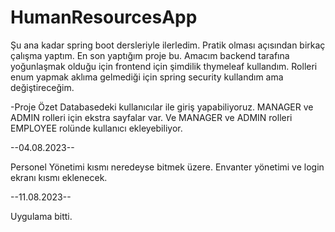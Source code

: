 # HumanResourcesApp

Şu ana kadar spring boot dersleriyle ilerledim. Pratik olması açısından birkaç çalışma yaptım. En son yaptığım proje bu.
Amacım backend tarafına yoğunlaşmak olduğu için frontend için şimdilik thymeleaf kullandım. Rolleri enum yapmak aklıma 
gelmediği için spring security kullandım ama değiştireceğim.

-Proje Özet
Databasedeki kullanıcılar ile giriş yapabiliyoruz. MANAGER ve ADMIN rolleri için ekstra sayfalar var. Ve MANAGER ve ADMIN rolleri
EMPLOYEE rolünde kullanıcı ekleyebiliyor.

--04.08.2023--

Personel Yönetimi kısmı neredeyse bitmek üzere. Envanter yönetimi ve login ekranı kısmı eklenecek.

--11.08.2023--

Uygulama bitti.
